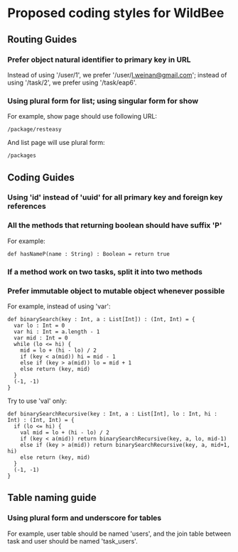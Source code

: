 # Proposed coding styles for WildBee #

## Routing Guides ##

### Prefer object natural identifier to primary key in URL ###

Instead of using '/user/1', we prefer '/user/l.weinan@gmail.com'; instead of using '/task/2', we prefer using '/task/eap6'.

### Using plural form for list; using singular form for show ###

For example, show page should use following URL:

    /package/resteasy

And list page will use plural form:

    /packages

## Coding Guides ##

### Using 'id' instead of 'uuid' for all primary key and foreign key references ###

### All the methods that returning boolean should have suffix 'P' ###

For example:

	def hasNameP(name : String) : Boolean = return true

### If a method work on two tasks, split it into two methods ###

### Prefer immutable object to mutable object whenever possible ###

For example, instead of using 'var':

	def binarySearch(key : Int, a : List[Int]) : (Int, Int) = {
	  var lo : Int = 0
	  var hi : Int = a.length - 1
	  var mid : Int = 0
	  while (lo <= hi) {
		mid = lo + (hi - lo) / 2
		if (key < a(mid)) hi = mid - 1
		else if (key > a(mid)) lo = mid + 1
		else return (key, mid)
	  }
	  (-1, -1)
	}

Try to use 'val' only:

	def binarySearchRecursive(key : Int, a : List[Int], lo : Int, hi : Int) : (Int, Int) = {
	  if (lo <= hi) {
		val mid = lo + (hi - lo) / 2
		if (key < a(mid)) return binarySearchRecursive(key, a, lo, mid-1)
		else if (key > a(mid)) return binarySearchRecursive(key, a, mid+1, hi)
		else return (key, mid)
	  }
	  (-1, -1)
	}

## Table naming guide ##

### Using plural form and underscore for tables ###

For example, user table should be named 'users', and the join table between task and user should be named 'task_users'.





